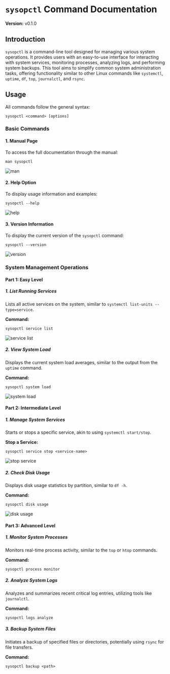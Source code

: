 
# `sysopctl` Command Documentation

**Version:** v0.1.0

## Introduction
`sysopctl` is a command-line tool designed for managing various system operations. It provides users with an easy-to-use interface for interacting with system services, monitoring processes, analyzing logs, and performing system backups. This tool aims to simplify common system administration tasks, offering functionality similar to other Linux commands like `systemctl`, `uptime`, `df`, `top`, `journalctl`, and `rsync`.

## Usage
All commands follow the general syntax:

```
sysopctl <command> [options]
```

<!-- Installation of Sysopctl -->

### Basic Commands

#### 1. Manual Page
To access the full documentation through the manual:

```
man sysopctl
```
![man](https://github.com/user-attachments/assets/493127b3-aa9c-4b61-bb18-4579456ac8c1)

#### 2. Help Option
To display usage information and examples:

```
sysopctl --help
```
![help](https://github.com/user-attachments/assets/17bdae92-aee4-49e8-96f9-ff1fdee81f51)


#### 3. Version Information
To display the current version of the `sysopctl` command:

```
sysopctl --version
```
![version](https://github.com/user-attachments/assets/4360be1a-e911-4b5a-bc73-d1bc62518db7)


### System Management Operations

#### Part 1: Easy Level

##### 1. List Running Services
Lists all active services on the system, similar to `systemctl list-units --type=service`.

**Command:**
```
sysopctl service list
```
![service list](https://github.com/user-attachments/assets/dde93664-0526-41e7-a6d1-486a1701b9f6)


##### 2. View System Load
Displays the current system load averages, similar to the output from the `uptime` command.

**Command:**
```
sysopctl system load
```
![system load](https://github.com/user-attachments/assets/81253e36-a861-4459-b5b8-0559c287dc7d)


#### Part 2: Intermediate Level

##### 1. Manage System Services
Starts or stops a specific service, akin to using `systemctl start/stop`.


**Stop a Service:**
```
sysopctl service stop <service-name>
```
![stop service](https://github.com/user-attachments/assets/3248a52c-1924-4545-a264-a0e8b0fc94aa)



##### 2. Check Disk Usage
Displays disk usage statistics by partition, similar to `df -h`.

**Command:**
```
sysopctl disk usage
```
![disk usage](https://github.com/user-attachments/assets/6f088e67-3c88-4560-9866-0a63de835a4d)


#### Part 3: Advanced Level

##### 1. Monitor System Processes
Monitors real-time process activity, similar to the `top` or `htop` commands.

**Command:**
```
sysopctl process monitor
```


##### 2. Analyze System Logs
Analyzes and summarizes recent critical log entries, utilizing tools like `journalctl`.

**Command:**
```
sysopctl logs analyze
```

##### 3. Backup System Files
Initiates a backup of specified files or directories, potentially using `rsync` for file transfers.

**Command:**
```
sysopctl backup <path>
```



